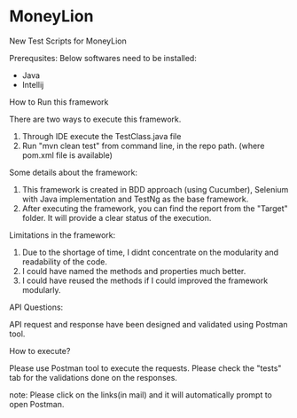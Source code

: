 # MoneyLion
New Test Scripts for MoneyLion

Prerequsites:
Below softwares need to be installed:
* Java 
* Intellij

How to Run this framework

There are two ways to execute this framework.
1. Through IDE execute the TestClass.java file
2. Run "mvn clean test" from command line, in the repo path. (where pom.xml file is available)

Some details about the framework:
1. This framework is created in BDD approach (using Cucumber), Selenium with Java implementation and TestNg as the base framework.
2. After executing the framework, you can find the report from the "Target" folder. It will provide a clear status of the execution.

Limitations in the framework:
1. Due to the shortage of time, I didnt concentrate on the modularity and readability of the code.
2. I could have named the methods and properties much better.
3. I could have reused the methods if I could improved the framework modularly. 



API Questions:

API request and response have been designed and validated using Postman tool.

How to execute?

Please use Postman tool to execute the requests.
Please check the "tests" tab for the validations done on the responses.

note: Please click on the links(in mail) and it will automatically prompt to open Postman.